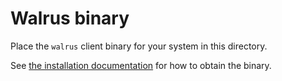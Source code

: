 # Walrus binary

Place the `walrus` client binary for your system in this directory.

See [the installation
documentation](https://mystenlabs.github.io/walrus-docs/usage/setup#installation) for how to obtain
the binary.
